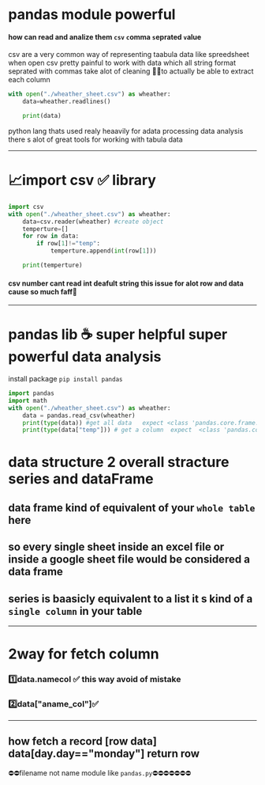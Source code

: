 # pandas module  powerful
#### how can read and analize them  `csv`  `c`omma `s`eprated `v`alue  
csv are a very common way of representing  taabula data like spreedsheet
 when open  csv  pretty painful to work with data  which all string format seprated with commas
take alot of cleaning 🥱😭to actually be able to extract each column
```python
with open("./wheather_sheet.csv") as wheather:
    data=wheather.readlines()

    print(data)
 ```
python lang thats used realy heaavily for adata processing data analysis there s alot of great tools
for working with tabula data

---
# 📈import csv ✅ library 
```python
import csv
with open("./wheather_sheet.csv") as wheather:
    data=csv.reader(wheather) #create object
    temperture=[]
    for row in data:
        if row[1]!="temp":
            temperture.append(int(row[1]))

    print(temperture)
```
####  csv number cant read  int   deafult string this issue for  alot row and data  cause so much  faff🥱   

---
# pandas   lib ☕ super helpful super powerful data analysis 

install package `pip install pandas`
```python
import pandas
import math
with open("./wheather_sheet.csv") as wheather:
    data = pandas.read_csv(wheather)
    print(type(data)) #get all data   expect <class 'pandas.core.frame.DataFrame'>
    print(type(data["temp"])) # get a column  expect  <class 'pandas.core.series.Series'>
```

# data structure   2 overall stracture     series  and dataFrame
## data frame kind of equivalent of your `whole table` here 
## so every single sheet inside an excel file or inside a google sheet file would be considered a data frame
## series is baasicly equivalent to a list it s kind of a `single column` in your table 


---
# 2way for fetch column 
### 1️⃣data.namecol ✅ this way  avoid of mistake 
### 2️⃣data["aname_col"]✅

---
##  how fetch a record  [row data]  data[day.day=="monday"]  return row
⛔⛔filename  not name module  like `pandas.py`⛔⛔⛔⛔⛔⛔⛔


